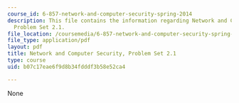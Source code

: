 ```yaml
---
course_id: 6-857-network-and-computer-security-spring-2014
description: This file contains the information regarding Network and Computer Security,
  Problem Set 2.1.
file_location: /coursemedia/6-857-network-and-computer-security-spring-2014/b07c17eae6f9d8b34fdddf3b58e52ca4_MIT6_857S14_2.1.pdf
file_type: application/pdf
layout: pdf
title: Network and Computer Security, Problem Set 2.1
type: course
uid: b07c17eae6f9d8b34fdddf3b58e52ca4

---
```

None